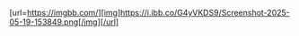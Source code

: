 
[url=https://imgbb.com/][img]https://i.ibb.co/G4yVKDS9/Screenshot-2025-05-19-153849.png[/img][/url]

